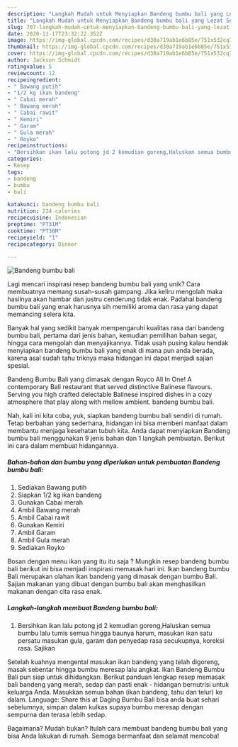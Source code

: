 ```yaml
---
description: "Langkah Mudah untuk Menyiapkan Bandeng bumbu bali yang Lezat Sekali"
title: "Langkah Mudah untuk Menyiapkan Bandeng bumbu bali yang Lezat Sekali"
slug: 707-langkah-mudah-untuk-menyiapkan-bandeng-bumbu-bali-yang-lezat-sekali
date: 2020-11-17T23:32:22.352Z
image: https://img-global.cpcdn.com/recipes/d30a719ab1e6b85e/751x532cq70/bandeng-bumbu-bali-foto-resep-utama.jpg
thumbnail: https://img-global.cpcdn.com/recipes/d30a719ab1e6b85e/751x532cq70/bandeng-bumbu-bali-foto-resep-utama.jpg
cover: https://img-global.cpcdn.com/recipes/d30a719ab1e6b85e/751x532cq70/bandeng-bumbu-bali-foto-resep-utama.jpg
author: Jackson Schmidt
ratingvalue: 5
reviewcount: 12
recipeingredient:
- " Bawang putih"
- "1/2 kg ikan bandeng"
- " Cabai merah"
- " Bawang merah"
- " Cabai rawit"
- " Kemiri"
- " Garam"
- " Gula merah"
- " Royko"
recipeinstructions:
- "Bersihkan ikan lalu potong jd 2 kemudian goreng,Haluskan semua bumbu lalu tumis semua hingga baunya harum, masukan ikan satu persatu masukan gula, garam dan penyedap rasa secukupnya, koreksi rasa. Sajikan"
categories:
- Resep
tags:
- bandeng
- bumbu
- bali

katakunci: bandeng bumbu bali 
nutrition: 224 calories
recipecuisine: Indonesian
preptime: "PT31M"
cooktime: "PT36M"
recipeyield: "1"
recipecategory: Dinner

---
```



![Bandeng bumbu bali](https://img-global.cpcdn.com/recipes/d30a719ab1e6b85e/751x532cq70/bandeng-bumbu-bali-foto-resep-utama.jpg)

Lagi mencari inspirasi resep bandeng bumbu bali yang unik? Cara membuatnya memang susah-susah gampang. Jika keliru mengolah maka hasilnya akan hambar dan justru cenderung tidak enak. Padahal bandeng bumbu bali yang enak harusnya sih memiliki aroma dan rasa yang dapat memancing selera kita.

Banyak hal yang sedikit banyak mempengaruhi kualitas rasa dari bandeng bumbu bali, pertama dari jenis bahan, kemudian pemilihan bahan segar, hingga cara mengolah dan menyajikannya. Tidak usah pusing kalau hendak menyiapkan bandeng bumbu bali yang enak di mana pun anda berada, karena asal sudah tahu triknya maka hidangan ini dapat menjadi sajian spesial.

Bandeng Bumbu Bali yang dimasak dengan Royco All In One! A contemporary Bali restaurant that served distinctive Balinese flavours. Serving you high crafted delectable Balinese inspired dishes in a cozy atmosphere that play along with mellow ambient. bandeng bumbu bali.


Nah, kali ini kita coba, yuk, siapkan bandeng bumbu bali sendiri di rumah. Tetap berbahan yang sederhana, hidangan ini bisa memberi manfaat dalam membantu menjaga kesehatan tubuh kita. Anda dapat menyiapkan Bandeng bumbu bali menggunakan 9 jenis bahan dan 1 langkah pembuatan. Berikut ini cara dalam membuat hidangannya.

<!--inarticleads1-->

##### Bahan-bahan dan bumbu yang diperlukan untuk pembuatan Bandeng bumbu bali:

1. Sediakan  Bawang putih
1. Siapkan 1/2 kg ikan bandeng
1. Gunakan  Cabai merah
1. Ambil  Bawang merah
1. Ambil  Cabai rawit
1. Gunakan  Kemiri
1. Ambil  Garam
1. Ambil  Gula merah
1. Sediakan  Royko


Bosan dengan menu ikan yang itu itu saja ? Mungkin resep bandeng bumbu bali berikut ini bisa menjadi inspirasi memasak hari ini. Ikan bandeng bumbu Bali merupakan olahan ikan bandeng yang dimasak dengan bumbu Bali. Sajian makanan yang dibuat dengan bumbu bali akan menghasilkan makanan dengan cita rasa enak. 

<!--inarticleads2-->

##### Langkah-langkah membuat Bandeng bumbu bali:

1. Bersihkan ikan lalu potong jd 2 kemudian goreng,Haluskan semua bumbu lalu tumis semua hingga baunya harum, masukan ikan satu persatu masukan gula, garam dan penyedap rasa secukupnya, koreksi rasa. Sajikan


Setelah kuahnya mengental masukan ikan bandeng yang telah digoreng, masak sebentar hingga bumbu meresap lalu angkat. Ikan Bandeng Bumbu Bali pun siap untuk dihidangkan. Berikut panduan lengkap resep memasak bali bandeng yang merah, sedap dan pasti enak - hidangan bernutrisi untuk keluarga Anda. Masukkan semua bahan (ikan bandeng, tahu dan telur) ke dalam. Language: Share this at Daging Bumbu Bali bisa anda buat sehari sebelumnya, simpan dalam kulkas supaya bumbu meresap dengan sempurna dan terasa lebih sedap. 

Bagaimana? Mudah bukan? Itulah cara membuat bandeng bumbu bali yang bisa Anda lakukan di rumah. Semoga bermanfaat dan selamat mencoba!

